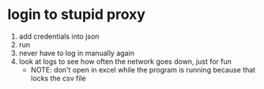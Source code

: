 #   login to stupid proxy

1.  add credentials into json
2.  run
3.  never have to log in manually again
4.  look at logs to see how often the network goes down, just for fun
    *   NOTE: don't open in excel while the program is running because that locks the csv file
